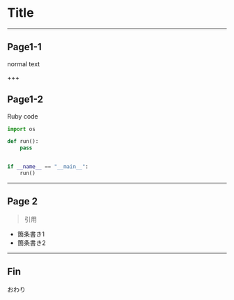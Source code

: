 # Title

---
## Page1-1

normal text

+++

## Page1-2

Ruby code

~~~python
import os

def run():
    pass


if __name__ == "__main__":
    run()
~~~

---

## Page 2

> 引用

* 箇条書き1
* 箇条書き2

---

## Fin

おわり